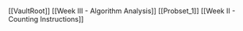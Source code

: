 # 
[[VaultRoot]]
[[Week III - Algorithm Analysis]]
[[Probset_1]]
[[Week II - Counting Instructions]]